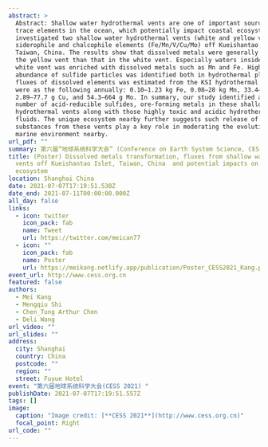 ```yaml
---
abstract: >
  Abstract: Shallow water hydrothermal vents are one of important sources of
  trace elements in the ocean, which potentially impact coastal ecosystem. We
  investigated two shallow water hydrothermal vents (white and yellow vents) for
  siderophile and chalcophile elements (Fe/Mn/V/Cu/Mo) off Kueishantao islet,
  Taiwan, China. The results show that dissolved metals were generally lower in
  the yellow vent than that in the white vent. Especially waters inside the
  white vent was enriched with dissolved metals such as Mn and Fe. High
  abundance of sulfide particles was identified both in hydrothermal plumes. The
  fluxes of dissolved elements was estimated from the KSI hydrothermal vents
  were as the following annually: 0.10–1.23 kg Fe, 0.08–28 kg Mn, 33.4–306 g V,
  2.89–77.7 g Cu, and 54.3–664 g Mo. In summary, our study identified a large
  number of acid-reducible sulfides, ore-forming metals in these shallow water
  hydrothermal vents along with those highly toxic and acidic hydrothermal
  fluids. The unique ecosystem nearby further suggests such release of chemical
  substances from these vents play a key role in moderating the evolution of
  marine environment nearby. 
url_pdf: ""
summary: 第六届“地球系统科学大会” (Conference on Earth System Science, CESS)于2021年7月7-10日在上海举办，是跨学科性的前沿科技论坛，组织了“战略研究”和“青年论坛”。CESS是以地球科学学科交叉为特色的学术盛会。其目标在于促进横跨圈层、穿越时空的学术研讨，推动地球科学研究的海陆结合、古今结合、生命科学与地球科学结合、以及科学与技术的结合。
title: (Poster) Dissolved metals transformation, fluxes from shallow water hydrothermal
  vents off Kueishantao Islet, Taiwan, China  and potential impacts on nearby
  ecosystem
location: Shanghai China
date: 2021-07-07T17:19:51.530Z
date_end: 2021-07-11T00:00:00.000Z
all_day: false
links:
  - icon: twitter
    icon_pack: fab
    name: Tweet
    url: https://twitter.com/meican77
  - icon: ""
    icon_pack: fab
    name: Poster
    url: https://meikang.netlify.app/publication/Poster_CESS2021_Kang.pdf
event_url: http://www.cess.org.cn
featured: false
authors:
  - Mei Kang
  - Mengqiu Shi
  - Chen_Tung Arthur Chen 
  - Deli Wang
url_video: ""
url_slides: ""
address:
  city: Shanghai
  country: China
  postcode: ""
  region: ""
  street: Fuyue Hotel
event: "第六届地球系统科学大会(CESS 2021) "
publishDate: 2021-07-07T17:19:51.557Z
tags: []
image:
  caption: "Image credit: [**CESS 2021**](http://www.cess.org.cn)"
  focal_point: Right
url_code: ""
---
```

